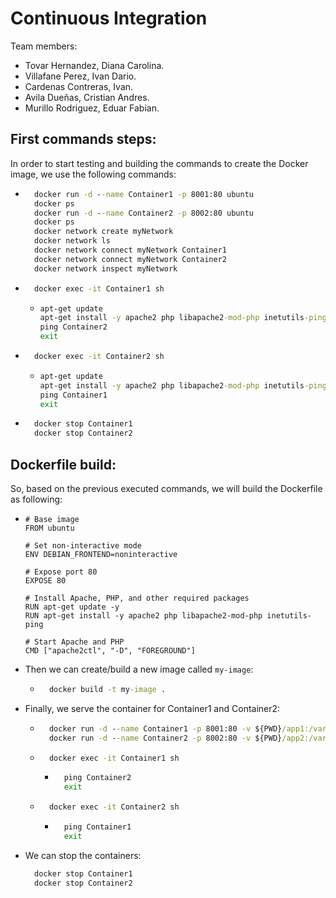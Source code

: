 # Continuous Integration
Team members:
- Tovar Hernandez, Diana Carolina.
- Villafane Perez, Ivan Dario.
- Cardenas Contreras, Ivan.
- Avila Dueñas, Cristian Andres.
- Murillo Rodriguez, Eduar Fabian.

## First commands steps:
In order to start testing and building the commands to create the Docker image, we use the following commands:
- ```cmd
    docker run -d --name Container1 -p 8001:80 ubuntu
    docker ps
    docker run -d --name Container2 -p 8002:80 ubuntu
    docker ps
    docker network create myNetwork
    docker network ls
    docker network connect myNetwork Container1
    docker network connect myNetwork Container2
    docker network inspect myNetwork
  ```
- ```cmd
    docker exec -it Container1 sh
  ```
  - ```cmd
    apt-get update
    apt-get install -y apache2 php libapache2-mod-php inetutils-ping
    ping Container2
    exit
    ```
- ```cmd
    docker exec -it Container2 sh
  ```
  - ```cmd
    apt-get update
    apt-get install -y apache2 php libapache2-mod-php inetutils-ping
    ping Container1
    exit
    ```
- ```cmd
    docker stop Container1
    docker stop Container2
  ```

## Dockerfile build:
So, based on the previous executed commands, we will build the Dockerfile as following:
  - ```docker
    # Base image
    FROM ubuntu

    # Set non-interactive mode
    ENV DEBIAN_FRONTEND=noninteractive

    # Expose port 80
    EXPOSE 80

    # Install Apache, PHP, and other required packages
    RUN apt-get update -y
    RUN apt-get install -y apache2 php libapache2-mod-php inetutils-ping

    # Start Apache and PHP
    CMD ["apache2ctl", "-D", "FOREGROUND"]

    ```
- Then we can create/build a new image called `my-image`:
  - ```cmd
      docker build -t my-image .
    ```
- Finally, we serve the container for Container1 and Container2:
  - ```cmd
      docker run -d --name Container1 -p 8001:80 -v ${PWD}/app1:/var/www/html --network myNetwork my-image
      docker run -d --name Container2 -p 8002:80 -v ${PWD}/app2:/var/www/html --network myNetwork my-image
    ```
  - ```cmd
      docker exec -it Container1 sh
    ```
    - ```cmd
        ping Container2
        exit
      ```
  - ```cmd
      docker exec -it Container2 sh
    ```
    - ```cmd
        ping Container1
        exit
      ```
- We can stop the containers:
  ```cmd
    docker stop Container1
    docker stop Container2
  ```
